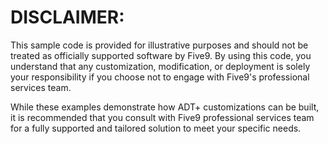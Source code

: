  # DISCLAIMER:
 This sample code is provided for illustrative purposes and should not be treated as officially supported software by Five9. By using this code, you understand that any customization, modification, or deployment is solely your responsibility if you  choose not to engage with Five9's professional services team.
 
 While these examples demonstrate how ADT+ customizations can be built, it is recommended that you consult with Five9 professional  services team for a fully supported and tailored solution to meet your specific needs.
